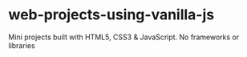 # web-projects-using-vanilla-js
Mini projects built with HTML5, CSS3 &amp; JavaScript. No frameworks or libraries
